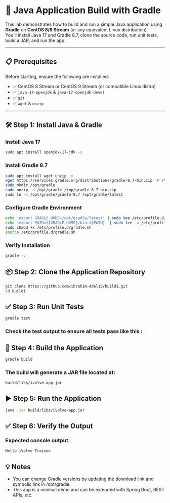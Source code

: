 # 🚀 Java Application Build with Gradle

This lab demonstrates how to build and run a simple Java application using **Gradle** on **CentOS 8/9 Stream** (or any equivalent Linux distribution).  
You’ll install Java 17 and Gradle 8.7, clone the source code, run unit tests, build a JAR, and run the app.

---

## 📋 Prerequisites

Before starting, ensure the following are installed:

- ✅ CentOS 8 Stream or CentOS 9 Stream (or compatible Linux distro)
- ✅ `java-17-openjdk` & `java-17-openjdk-devel`
- ✅ `git`
- ✅ `wget` & `unzip`

---

## 🛠️ Step 1: Install Java & Gradle

### Install Java 17

```bash
sudo apt install openjdk-17-jdk -y
```
### Install Gradle 8.7

```bash
sudo apt install wget unzip -y
wget https://services.gradle.org/distributions/gradle-8.7-bin.zip -P /tmp
sudo mkdir /opt/gradle
sudo unzip -d /opt/gradle /tmp/gradle-8.7-bin.zip
sudo ln -s /opt/gradle/gradle-8.7 /opt/gradle/latest
```

### Configure Gradle Environment

```bash
echo 'export GRADLE_HOME=/opt/gradle/latest' | sudo tee /etc/profile.d/gradle.sh
echo 'export PATH=${GRADLE_HOME}/bin:${PATH}' | sudo tee -a /etc/profile.d/gradle.sh
sudo chmod +x /etc/profile.d/gradle.sh
source /etc/profile.d/gradle.sh
```

### Verify Installation

```bash
gradle -v
```
## 📦 Step 2: Clone the Application Repository

```bash
git clone https://github.com/ibrahim-Adel15/build1.git
cd build1
```
## ✅ Step 3: Run Unit Tests

```bash
gradle test
```
### Check the test output to ensure all tests pass like this :



## 🧱 Step 4: Build the Application

```bash
gradle build
```

### The build will generate a JAR file located at:

```bash
build/libs/ivolve-app.jar
```

## ▶️ Step 5: Run the Application

```bash
java -jar build/libs/ivolve-app.jar
```

## ✅ Step 6: Verify the Output

### Expected console output:

```bash
Hello iVolve Trainee
```

## 💡 Notes

- You can change Gradle versions by updating the download link and symbolic link in /opt/gradle.
- This app is a minimal demo and can be extended with Spring Boot, REST APIs, etc.
